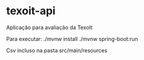 # texoit-api
Aplicação para avaliação da TexoIt 

Para executar:
./mvnw install
./mvnw spring-boot:run


Csv incluso na pasta src/main/resources
